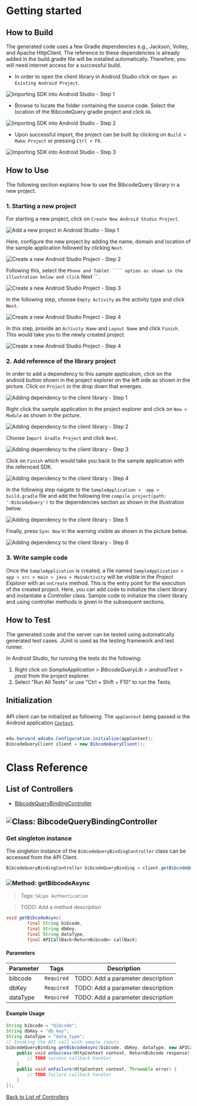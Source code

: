 # Getting started

## How to Build

The generated code uses a few Gradle dependencies e.g., Jackson, Volley,
and Apache HttpClient. The reference to these dependencies is already
added in the build.gradle file will be installed automatically. Therefore,
you will need internet access for a successful build.

* In order to open the client library in Android Studio click on ``` Open an Existing Android Project ```.

![Importing SDK into Android Studio - Step 1](https://apidocs.io/illustration/android?step=import1&workspaceFolder=BibcodeQuery&workspaceName=BibcodeQuery&projectName=BibcodeQueryLib&rootNamespace=edu.harvard.adsabs)

* Browse to locate the folder containing the source code. Select the location of the BibcodeQuery gradle project and click ``` Ok ```.

![Importing SDK into Android Studio - Step 2](https://apidocs.io/illustration/android?step=import2&workspaceFolder=BibcodeQuery&workspaceName=BibcodeQuery&projectName=BibcodeQueryLib&rootNamespace=edu.harvard.adsabs)

* Upon successful import, the project can be built by clicking on ``` Build > Make Project ``` or  pressing ``` Ctrl + F9 ```.

![Importing SDK into Android Studio - Step 3](https://apidocs.io/illustration/android?step=import3&workspaceFolder=BibcodeQuery&workspaceName=BibcodeQuery&projectName=BibcodeQueryLib&rootNamespace=edu.harvard.adsabs)

## How to Use

The following section explains how to use the BibcodeQuery library in a new project.

### 1. Starting a new project 

For starting a new project, click on ``` Create New Android Studio Project ```.

![Add a new project in Android Studio - Step 1](https://apidocs.io/illustration/android?step=createNewProject0&workspaceFolder=BibcodeQuery&workspaceName=BibcodeQuery&projectName=BibcodeQueryLib&rootNamespace=edu.harvard.adsabs)

Here, configure the new project by adding the name, domain and location of the sample application followed by clicking ``` Next ```.

![Create a new Android Studio Project - Step 2](https://apidocs.io/illustration/android?step=createNewProject1&workspaceFolder=BibcodeQuery&workspaceName=BibcodeQuery&projectName=BibcodeQueryLib&rootNamespace=edu.harvard.adsabs)

Following this, select the ``` Phone and Tablet ```` option as shown in the illustration below and click ``` Next ```. 

![Create a new Android Studio Project - Step 3](https://apidocs.io/illustration/android?step=createNewProject2&workspaceFolder=BibcodeQuery&workspaceName=BibcodeQuery&projectName=BibcodeQueryLib&rootNamespace=edu.harvard.adsabs)

In the following step, choose ``` Empty Activity ``` as the activity type and click ``` Next ```.

![Create a new Android Studio Project - Step 4](https://apidocs.io/illustration/android?step=createNewProject3&workspaceFolder=BibcodeQuery&workspaceName=BibcodeQuery&projectName=BibcodeQueryLib&rootNamespace=edu.harvard.adsabs)

In this step, provide an ``` Activity Name ``` and ``` Layout Name ``` and click ``` Finish ```.  This would take you to the newly created project.

![Create a new Android Studio Project - Step 4](https://apidocs.io/illustration/android?step=createNewProject4&workspaceFolder=BibcodeQuery&workspaceName=BibcodeQuery&projectName=BibcodeQueryLib&rootNamespace=edu.harvard.adsabs)

### 2. Add reference of the library project

In order to add a dependency to this sample application, click on the android button shown in the project explorer on the left side as shown in the picture. Click on ``` Project ``` in the drop down that emerges.  

![Adding dependency to the client library - Step 1](https://apidocs.io/illustration/android?step=testProject0&workspaceFolder=BibcodeQuery&workspaceName=BibcodeQuery&projectName=BibcodeQueryLib&rootNamespace=edu.harvard.adsabs)

Right click the sample application in the project explorer and click on ``` New > Module ```  as shown in the picture.

![Adding dependency to the client library - Step 2](https://apidocs.io/illustration/android?step=testProject1&workspaceFolder=BibcodeQuery&workspaceName=BibcodeQuery&projectName=BibcodeQueryLib&rootNamespace=edu.harvard.adsabs)

Choose ``` Import Gradle Project ``` and click ``` Next ```.

![Adding dependency to the client library - Step 3](https://apidocs.io/illustration/android?step=testProject2&workspaceFolder=BibcodeQuery&workspaceName=BibcodeQuery&projectName=BibcodeQueryLib&rootNamespace=edu.harvard.adsabs)

Click on ``` Finish ``` which would take you back to the sample application with the refernced SDK. 

![Adding dependency to the client library - Step 4](https://apidocs.io/illustration/android?step=testProject3&workspaceFolder=BibcodeQuery&workspaceName=BibcodeQuery&projectName=BibcodeQueryLib&rootNamespace=edu.harvard.adsabs)

In the following step naigate to the ``` SampleApplication >  app > build.gradle ``` file and add the following line ```compile project(path: ':BibcodeQuery')``` to the dependencies section as shown in the illustration below.

![Adding dependency to the client library - Step 5](https://apidocs.io/illustration/android?step=testProject4&workspaceFolder=BibcodeQuery&workspaceName=BibcodeQuery&projectName=BibcodeQueryLib&rootNamespace=edu.harvard.adsabs)

Finally, press ``` Sync Now ``` in the warning visible as shown in the picture below.

![Adding dependency to the client library - Step 6](https://apidocs.io/illustration/android?step=testProject5&workspaceFolder=BibcodeQuery&workspaceName=BibcodeQuery&projectName=BibcodeQueryLib&rootNamespace=edu.harvard.adsabs)

### 3. Write sample code

Once the ``` SampleApplication ``` is created, a file named ``` SampleApplication > app > src > main > java > MainActivity ``` will be visible in the *Project Explorer* with an ``` onCreate ``` method. This is the entry point for the execution of the created project.
Here, you can add code to initialize the client library and instantiate a *Controller* class. Sample code to initialize the client library and using controller methods is given in the subsequent sections.

## How to Test

The generated code and the server can be tested using automatically generated test cases. 
JUnit is used as the testing framework and test runner.

In Android Studio, for running the tests do the following:

1. Right click on *SampleApplication > BibcodeQueryLib > androidTest > java)* from the project explorer.
2. Select "Run All Tests" or use "Ctrl + Shift + F10" to run the Tests.

## Initialization

### 

API client can be initialized as following. The `appContext` being passed is the Android application [`Context`](https://developer.android.com/reference/android/content/Context.html).

```java

edu.harvard.adsabs.Configuration.initialize(appContext);
BibcodeQueryClient client = new BibcodeQueryClient();
```


# Class Reference

## <a name="list_of_controllers"></a>List of Controllers

* [BibcodeQueryBindingController](#bibcode_query_binding_controller)

## <a name="bibcode_query_binding_controller"></a>![Class: ](https://apidocs.io/img/class.png "edu.harvard.adsabs.controllers.BibcodeQueryBindingController") BibcodeQueryBindingController

### Get singleton instance

The singleton instance of the ``` BibcodeQueryBindingController ``` class can be accessed from the API Client.

```java
BibcodeQueryBindingController bibcodeQueryBinding = client.getBibcodeQueryBinding();
```

### <a name="get_bibcode_async"></a>![Method: ](https://apidocs.io/img/method.png "edu.harvard.adsabs.controllers.BibcodeQueryBindingController.getBibcodeAsync") getBibcodeAsync

> *Tags:*  ``` Skips Authentication ``` 

> TODO: Add a method description


```java
void getBibcodeAsync(
        final String bibcode,
        final String dbKey,
        final String dataType,
        final APICallBack<ReturnBibcode> callBack)
```

#### Parameters

| Parameter | Tags | Description |
|-----------|------|-------------|
| bibcode |  ``` Required ```  | TODO: Add a parameter description |
| dbKey |  ``` Required ```  | TODO: Add a parameter description |
| dataType |  ``` Required ```  | TODO: Add a parameter description |


#### Example Usage

```java
String bibcode = "bibcode";
String dbKey = "db_key";
String dataType = "data_type";
// Invoking the API call with sample inputs
bibcodeQueryBinding.getBibcodeAsync(bibcode, dbKey, dataType, new APICallBack<ReturnBibcode>() {
    public void onSuccess(HttpContext context, ReturnBibcode response) {
        // TODO success callback handler
    }
    public void onFailure(HttpContext context, Throwable error) {
        // TODO failure callback handler
    }
});

```


[Back to List of Controllers](#list_of_controllers)



